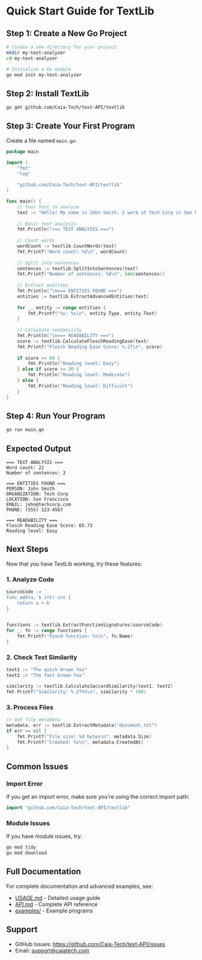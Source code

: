 # Quick Start Guide for TextLib

## Step 1: Create a New Go Project

```bash
# Create a new directory for your project
mkdir my-text-analyzer
cd my-text-analyzer

# Initialize a Go module
go mod init my-text-analyzer
```

## Step 2: Install TextLib

```bash
go get github.com/Caia-Tech/text-API/textlib
```

## Step 3: Create Your First Program

Create a file named `main.go`:

```go
package main

import (
    "fmt"
    "log"
    
    "github.com/Caia-Tech/text-API/textlib"
)

func main() {
    // Your text to analyze
    text := "Hello! My name is John Smith. I work at Tech Corp in San Francisco. You can reach me at john@techcorp.com or (555) 123-4567."
    
    // Basic text analysis
    fmt.Println("=== TEXT ANALYSIS ===")
    
    // Count words
    wordCount := textlib.CountWords(text)
    fmt.Printf("Word count: %d\n", wordCount)
    
    // Split into sentences
    sentences := textlib.SplitIntoSentences(text)
    fmt.Printf("Number of sentences: %d\n", len(sentences))
    
    // Extract entities
    fmt.Println("\n=== ENTITIES FOUND ===")
    entities := textlib.ExtractAdvancedEntities(text)
    
    for _, entity := range entities {
        fmt.Printf("%s: %s\n", entity.Type, entity.Text)
    }
    
    // Calculate readability
    fmt.Println("\n=== READABILITY ===")
    score := textlib.CalculateFleschReadingEase(text)
    fmt.Printf("Flesch Reading Ease Score: %.2f\n", score)
    
    if score >= 60 {
        fmt.Println("Reading level: Easy")
    } else if score >= 30 {
        fmt.Println("Reading level: Moderate")
    } else {
        fmt.Println("Reading level: Difficult")
    }
}
```

## Step 4: Run Your Program

```bash
go run main.go
```

## Expected Output

```
=== TEXT ANALYSIS ===
Word count: 22
Number of sentences: 3

=== ENTITIES FOUND ===
PERSON: John Smith
ORGANIZATION: Tech Corp
LOCATION: San Francisco
EMAIL: john@techcorp.com
PHONE: (555) 123-4567

=== READABILITY ===
Flesch Reading Ease Score: 65.73
Reading level: Easy
```

## Next Steps

Now that you have TextLib working, try these features:

### 1. Analyze Code

```go
sourceCode := `
func add(a, b int) int {
    return a + b
}
`

functions := textlib.ExtractFunctionSignatures(sourceCode)
for _, fn := range functions {
    fmt.Printf("Found function: %s\n", fn.Name)
}
```

### 2. Check Text Similarity

```go
text1 := "The quick brown fox"
text2 := "The fast brown fox"

similarity := textlib.CalculateJaccardSimilarity(text1, text2)
fmt.Printf("Similarity: %.2f%%\n", similarity * 100)
```

### 3. Process Files

```go
// Get file metadata
metadata, err := textlib.ExtractMetadata("document.txt")
if err == nil {
    fmt.Printf("File size: %d bytes\n", metadata.Size)
    fmt.Printf("Created: %s\n", metadata.CreatedAt)
}
```

## Common Issues

### Import Error
If you get an import error, make sure you're using the correct import path:
```go
import "github.com/Caia-Tech/text-API/textlib"
```

### Module Issues
If you have module issues, try:
```bash
go mod tidy
go mod download
```

## Full Documentation

For complete documentation and advanced examples, see:
- [USAGE.md](textlib/USAGE.md) - Detailed usage guide
- [API.md](textlib/API.md) - Complete API reference
- [examples/](textlib/examples/) - Example programs

## Support

- GitHub Issues: https://github.com/Caia-Tech/text-API/issues
- Email: support@caiatech.com